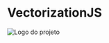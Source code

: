 # VectorizationJS
![Logo do projeto](https://github.com/WilliamJardim/VectorizationJS/blob/main/imagens/logo512x512.png)

